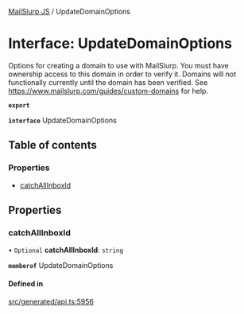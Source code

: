 [MailSlurp JS](../README.md) / UpdateDomainOptions

# Interface: UpdateDomainOptions

Options for creating a domain to use with MailSlurp. You must have ownership access to this domain in order to verify it. Domains will not functionally currently until the domain has been verified. See https://www.mailslurp.com/guides/custom-domains for help.

**`export`**

**`interface`** UpdateDomainOptions

## Table of contents

### Properties

- [catchAllInboxId](UpdateDomainOptions.md#catchallinboxid)

## Properties

### catchAllInboxId

• `Optional` **catchAllInboxId**: `string`

**`memberof`** UpdateDomainOptions

#### Defined in

[src/generated/api.ts:5956](https://github.com/mailslurp/mailslurp-client/blob/6534d6f/src/generated/api.ts#L5956)
